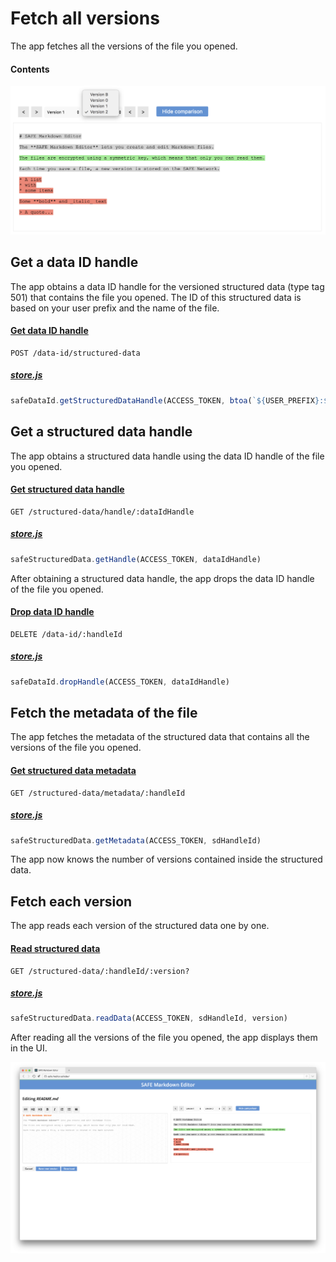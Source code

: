 # Fetch all versions

The app fetches all the versions of the file you opened.

#### Contents

<!-- toc -->

![Fetch all versions](img/fetch-all-versions.png)

## Get a data ID handle

The app obtains a data ID handle for the versioned structured data (type tag 501) that contains the file you opened. The ID of this structured data is based on your user prefix and the name of the file.

#### [Get data ID handle](https://api.safedev.org/low-level-api/data-id/get-data-id-handle.html#for-structured-data)

```
POST /data-id/structured-data
```

##### [store.js](https://github.com/maidsafe/safe_examples/blob/6f740f79ce30349c2b94252d6856927375bf3dbe/markdown_editor/src/store.js#L55)

```js
safeDataId.getStructuredDataHandle(ACCESS_TOKEN, btoa(`${USER_PREFIX}:${filename}`), 501)
```

## Get a structured data handle

The app obtains a structured data handle using the data ID handle of the file you opened.

#### [Get structured data handle](https://api.safedev.org/low-level-api/structured-data/get-structured-data-handle.html)

```
GET /structured-data/handle/:dataIdHandle
```

##### [store.js](https://github.com/maidsafe/safe_examples/blob/6f740f79ce30349c2b94252d6856927375bf3dbe/markdown_editor/src/store.js#L58)

```js
safeStructuredData.getHandle(ACCESS_TOKEN, dataIdHandle)
```

After obtaining a structured data handle, the app drops the data ID handle of the file you opened.

#### [Drop data ID handle](https://api.safedev.org/low-level-api/data-id/drop-data-id-handle.html)

```
DELETE /data-id/:handleId
```

##### [store.js](https://github.com/maidsafe/safe_examples/blob/6f740f79ce30349c2b94252d6856927375bf3dbe/markdown_editor/src/store.js#L61)

```js
safeDataId.dropHandle(ACCESS_TOKEN, dataIdHandle)
```

## Fetch the metadata of the file

The app fetches the metadata of the structured data that contains all the versions of the file you opened.

#### [Get structured data metadata](https://api.safedev.org/low-level-api/structured-data/get-structured-data-metadata.html)

```
GET /structured-data/metadata/:handleId
```

##### [store.js](https://github.com/maidsafe/safe_examples/blob/6f740f79ce30349c2b94252d6856927375bf3dbe/markdown_editor/src/store.js#L190)

```js
safeStructuredData.getMetadata(ACCESS_TOKEN, sdHandleId)
```

The app now knows the number of versions contained inside the structured data.

## Fetch each version

The app reads each version of the structured data one by one.

#### [Read structured data](https://api.safedev.org/low-level-api/structured-data/read-structured-data.html)

```
GET /structured-data/:handleId/:version?
```

##### [store.js](https://github.com/maidsafe/safe_examples/blob/6f740f79ce30349c2b94252d6856927375bf3dbe/markdown_editor/src/store.js#L197)

```js
safeStructuredData.readData(ACCESS_TOKEN, sdHandleId, version)
```

After reading all the versions of the file you opened, the app displays them in the UI.

![Fetch all versions](img/safe-markdown-editor.png)

